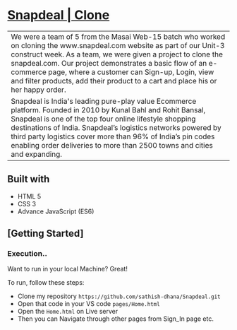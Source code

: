 # [Snapdeal | Clone](https://www.snapdeal.com/)
<table>
<tr>
<td>
We were a team of 5 from the Masai Web-15 batch who worked on cloning the www.snapdeal.com website as part of our Unit-3 construct week. As a team, we were given a project to clone the snapdeal.com. Our project demonstrates a basic flow of an e-commerce page, where a customer can Sign-up, Login, view and filter products, add their product to a cart and place his or her happy order.
  </td>
</tr>
<tr>
<td>
Snapdeal is India's leading pure-play value Ecommerce platform. Founded in 2010 by Kunal Bahl and Rohit Bansal, Snapdeal is one of the top four online lifestyle shopping destinations of India. Snapdeal’s logistics networks powered by third party logistics cover more than 96% of India’s pin codes enabling order deliveries to more than 2500 towns and cities and expanding.
  </td>
</tr>
</table>

## Built with 

- HTML 5
- CSS 3
- Advance JavaScript (ES6)

## [Getting Started]

### Execution..
Want to run in your local Machine? Great!

To run, follow these steps:

- Clone my repository `https://github.com/sathish-dhana/Snapdeal.git`
- Open that code in your VS code `pages/Home.html`
- Open the `Home.html` on Live server
- Then you can Navigate through other pages from Sign_In page etc.
